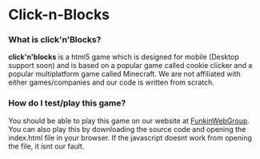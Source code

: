 # **Click-n-Blocks**
### What is **click'n'Blocks**?
**click'n'blocks** is a html5 game which is designed for mobile (Desktop support soon) and is based on a popular game called cookie clicker and a popular multiplatform game called Minecraft. We are not affiliated with either games/companies and our code is written from scratch.

### How do I test/play this game?
You should be able to play this game on our website at [FunkinWebGroup](http://funkinwebgroup.cf/).
You can also play this by downloading the source code and opening the index.html file in your browser. If the javascript doesnt work from opening the file, it isnt our fault.
